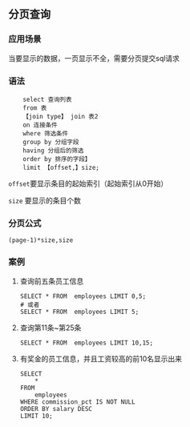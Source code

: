 ## 分页查询

### 应用场景

当要显示的数据，一页显示不全，需要分页提交sql请求

### 语法

```
	select 查询列表
	from 表
	【join type】 join 表2
	on 连接条件
	where 筛选条件
	group by 分组字段
	having 分组后的筛选
	order by 排序的字段】
	limit 【offset,】size;
```

`offset`要显示条目的起始索引（起始索引从0开始）

`size` 要显示的条目个数

### 分页公式

`(page-1)*size,size`

### 案例

1. 查询前五条员工信息

   ``` mysql
   SELECT * FROM  employees LIMIT 0,5;
   # 或者
   SELECT * FROM  employees LIMIT 5;
   ```

   

2. 查询第11条~第25条

   ``` mysql
   SELECT * FROM  employees LIMIT 10,15;
   ```

3. 有奖金的员工信息，并且工资较高的前10名显示出来

   ``` mysql
   SELECT 
       * 
   FROM
       employees 
   WHERE commission_pct IS NOT NULL 
   ORDER BY salary DESC 
   LIMIT 10;
   ```

   